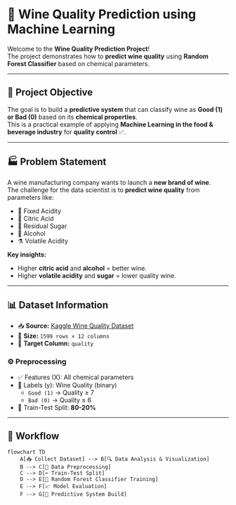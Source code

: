 # 🍷 Wine Quality Prediction using Machine Learning  

Welcome to the **Wine Quality Prediction Project**!   
The project demonstrates how to **predict wine quality** using **Random Forest Classifier** based on chemical parameters.  

---

## 📌 Project Objective  
The goal is to build a **predictive system** that can classify wine as **Good (1) or Bad (0)** based on its **chemical properties**.  
This is a practical example of applying **Machine Learning in the food & beverage industry** for **quality control** ✅.  

---

## 🏭 Problem Statement  
A wine manufacturing company wants to launch a **new brand of wine**.  
The challenge for the data scientist is to **predict wine quality** from parameters like:  

- 🍋 Fixed Acidity  
- 🧪 Citric Acid  
- 🍬 Residual Sugar  
- 🍷 Alcohol  
- ⚗️ Volatile Acidity  

**Key insights:**  
- Higher **citric acid** and **alcohol** = better wine.  
- Higher **volatile acidity** and **sugar** = lower quality wine.  

---

## 📊 Dataset Information  
- 📥 **Source:** [Kaggle Wine Quality Dataset](https://www.kaggle.com/)  
- 🧾 **Size:** `1599 rows × 12 columns`  
- 🎯 **Target Column:** `quality`  

### ⚙️ Preprocessing  
- ✅ Features (X): All chemical parameters  
- 🎯 Labels (y): Wine Quality (binary)  
  - `Good (1)` → Quality ≥ 7  
  - `Bad (0)` → Quality ≤ 6  
- 📂 Train-Test Split: **80-20%**  

---

## 🔄 Workflow  

```mermaid
flowchart TD
    A[📥 Collect Dataset] --> B[🔍 Data Analysis & Visualization]
    B --> C[🧹 Data Preprocessing]
    C --> D[✂️ Train-Test Split]
    D --> E[🌳 Random Forest Classifier Training]
    E --> F[📈 Model Evaluation]
    F --> G[🤖 Predictive System Build]
